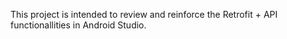 This project is intended to review and reinforce the Retrofit + API functionallities in Android Studio.
